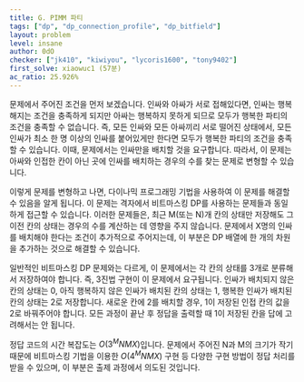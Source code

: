 ```yaml
---
title: G. PIMM 파티
tags: ["dp", "dp_connection_profile", "dp_bitfield"]
layout: problem
level: insane
author: 0dO
checker: ["jk410", "kiwiyou", "lycoris1600", "tony9402"]
first_solve: xiaowuc1 (57분)
ac_ratio: 25.926%
---
```


문제에서 주어진 조건을 먼저 보겠습니다. 인싸와 아싸가 서로 접해있다면, 인싸는 행복해지는 조건을 충족하게 되지만 아싸는 행복하지 못하게 되므로 모두가 행복한 파티의 조건을 충족할 수 없습니다. 즉, 모든 인싸와 모든 아싸끼리 서로 떨어진 상태에서, 모든 인싸가 최소 한 명 이상의 인싸를 붙어있게만 한다면 모두가 행복한 파티의 조건을 충족할 수 있습니다. 이때, 문제에서는 인싸만을 배치할 것을 요구합니다. 따라서, 이 문제는 아싸와 인접한 칸이 아닌 곳에 인싸를 배치하는 경우의 수를 찾는 문제로 변형할 수 있습니다.

이렇게 문제를 변형하고 나면, 다이나믹 프로그래밍 기법을 사용하여 이 문제를 해결할 수 있음을 알게 됩니다. 이 문제는 격자에서 비트마스킹 DP를 사용하는 문제들과 동일하게 접근할 수 있습니다. 이러한 문제들은, 최근 M(또는 N)개 칸의 상태만 저장해도 그 이전 칸의 상태는 경우의 수를 계산하는 데 영향을 주지 않습니다. 문제에서 X명의 인싸를 배치해야 한다는 조건이 추가적으로 주어지는데, 이 부분은 DP 배열에 한 개의 차원을 추가하는 것으로 해결할 수 있습니다.

일반적인 비트마스킹 DP 문제와는 다르게, 이 문제에서는 각 칸의 상태를 3개로 분류해서 저장하여야 합니다. 즉, 3진법 구현이 이 문제에서 요구됩니다. 인싸가 배치되지 않은 칸의 상태는 0, 아직 행복하지 않은 인싸가 배치된 칸의 상태는 1, 행복한 인싸가 배치된 칸의 상태는 2로 저장합니다. 새로운 칸에 2를 배치할 경우, 1이 저장된 인접 칸의 값을 2로 바꿔주어야 합니다. 모든 과정이 끝난 후 정답을 출력할 때 1이 저장된 칸을 답에 고려해서는 안 됩니다. 

정답 코드의 시간 복잡도는 $O(3^MNMX)$입니다. 문제에서 주어진 N과 M의 크기가 작기 때문에 비트마스킹 기법을 이용한 $O(4^MNMX)$ 구현 등 다양한 구현 방법이 정답 처리를 받을 수 있으며, 이 부분은 출제 과정에서 의도된 것입니다.
